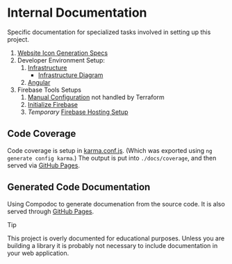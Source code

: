 # Internal Documentation

Specific documentation for specialized tasks involved in setting up this project.

1. [Website Icon Generation Specs](create-website-icons.md)
2. Developer Environment Setup:
   1. [Infrastructure](developer-setup-terraform.md)
      - [Infrastructure Diagram](infrastructure.md)
   2. [Angular](developer-setup-angular.md)
3. Firebase Tools Setups
   1. [Manual Configuration](firebase-manual-config.md) not handled by Terraform
   2. [Initialize Firebase](firebase-init.md)
   3. _Temporary_ [Firebase Hosting Setup](firebase-hosting-config.md)

## Code Coverage

Code coverage is setup in [karma.conf.js](/karma.conf.js). (Which was exported
using `ng generate config karma`.) The output is put into `./docs/coverage`, and
then served via [GitHub Pages](https://rgant.github.io/brainfry/coverage/index.html).

## Generated Code Documentation

Using Compodoc to generate documenation from the source code. It is also served
through [GitHub Pages](https://rgant.github.io/brainfry/documentation/index.html).

> [!TIP]
> This project is overly documented for educational purposes. Unless you are
> building a library it is probably not necessary to include documentation in
> your web application.
